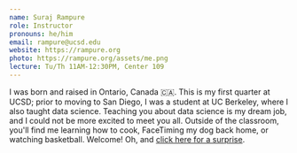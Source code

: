 ```yaml
---
name: Suraj Rampure
role: Instructor
pronouns: he/him
email: rampure@ucsd.edu
website: https://rampure.org
photo: https://rampure.org/assets/me.png
lecture: Tu/Th 11AM-12:30PM, Center 109
---
```

I was born and raised in Ontario, Canada 🇨🇦. This is my first quarter at UCSD; prior to moving to San Diego, I was a student at UC Berkeley, where I also taught data science. Teaching you about data science is my dream job, and I could not be more excited to meet you all. Outside of the classroom, you'll find me learning how to cook, FaceTiming my dog back home, or watching basketball. Welcome! Oh, and [click here for a surprise](http://rampure.org/assets/me_dancing.gif).